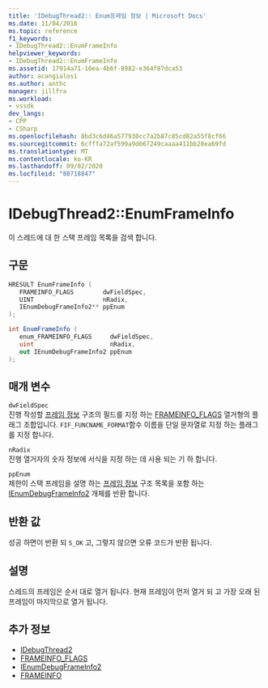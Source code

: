 ```yaml
---
title: 'IDebugThread2:: Enum프레임 정보 | Microsoft Docs'
ms.date: 11/04/2016
ms.topic: reference
f1_keywords:
- IDebugThread2::EnumFrameInfo
helpviewer_keywords:
- IDebugThread2::EnumFrameInfo
ms.assetid: 17914a71-10ea-4b6f-8982-e364f87dca53
author: acangialosi
ms.author: anthc
manager: jillfra
ms.workload:
- vssdk
dev_langs:
- CPP
- CSharp
ms.openlocfilehash: 8bd3c6d46a577930cc7a2b87c85cd82a55f8cf66
ms.sourcegitcommit: 6cfffa72af599a9d667249caaaa411bb28ea69fd
ms.translationtype: MT
ms.contentlocale: ko-KR
ms.lasthandoff: 09/02/2020
ms.locfileid: "80718847"
---
```

# <a name="idebugthread2enumframeinfo"></a>IDebugThread2::EnumFrameInfo
이 스레드에 대 한 스택 프레임 목록을 검색 합니다.

## <a name="syntax"></a>구문

```cpp
HRESULT EnumFrameInfo ( 
   FRAMEINFO_FLAGS        dwFieldSpec,
   UINT                   nRadix,
   IEnumDebugFrameInfo2** ppEnum
);
```

```csharp
int EnumFrameInfo ( 
   enum_FRAMEINFO_FLAGS     dwFieldSpec,
   uint                     nRadix,
   out IEnumDebugFrameInfo2 ppEnum
);
```

## <a name="parameters"></a>매개 변수
`dwFieldSpec`\
진행 작성할 [프레임 정보](../../../extensibility/debugger/reference/frameinfo.md) 구조의 필드를 지정 하는 [FRAMEINFO_FLAGS](../../../extensibility/debugger/reference/frameinfo-flags.md) 열거형의 플래그 조합입니다. `FIF_FUNCNAME_FORMAT`함수 이름을 단일 문자열로 지정 하는 플래그를 지정 합니다.

`nRadix`\
진행 열거자의 숫자 정보에 서식을 지정 하는 데 사용 되는 기 하 합니다.

`ppEnum`\
제한이 스택 프레임을 설명 하는 [프레임 정보](../../../extensibility/debugger/reference/frameinfo.md) 구조 목록을 포함 하는 [IEnumDebugFrameInfo2](../../../extensibility/debugger/reference/ienumdebugframeinfo2.md) 개체를 반환 합니다.

## <a name="return-value"></a>반환 값
 성공 하면이 반환 되 `S_OK` 고, 그렇지 않으면 오류 코드가 반환 됩니다.

## <a name="remarks"></a>설명
 스레드의 프레임은 순서 대로 열거 됩니다. 현재 프레임이 먼저 열거 되 고 가장 오래 된 프레임이 마지막으로 열거 됩니다.

## <a name="see-also"></a>추가 정보
- [IDebugThread2](../../../extensibility/debugger/reference/idebugthread2.md)
- [FRAMEINFO_FLAGS](../../../extensibility/debugger/reference/frameinfo-flags.md)
- [IEnumDebugFrameInfo2](../../../extensibility/debugger/reference/ienumdebugframeinfo2.md)
- [FRAMEINFO](../../../extensibility/debugger/reference/frameinfo.md)
